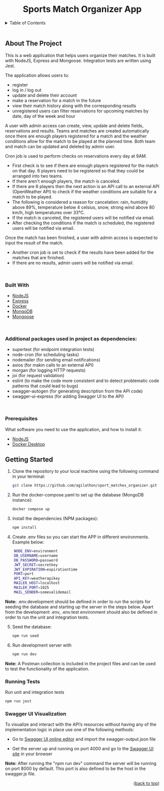 <a name="readme-top"></a>


<br />
<div align="center">

  <h1 align="center">Sports Match Organizer App</h1>
</div>



<!-- TABLE OF CONTENTS -->
<details>
  <summary>Table of Contents</summary>
  <ol>
    <li>
      <a href="#about-the-project">About The Project</a>
      <ul>
        <li><a href="#built-with">Built With</a></li>
      </ul>
    </li>
    <li>
      <a href="#getting-started">Getting Started</a>
      <ul>
      </ul>
    </li>
  </ol>
</details>
<br>



<!-- ABOUT THE PROJECT -->
## About The Project

This is a web application that helps users organize their matches. It is built with NodeJS, Express and Mongoose. Integration tests are written using Jest.

The application allows users to: 
- register 
- log in / log out
- update and delete their account
- make a reservation for a match in the future
- view their match history along with the corresponding results
- unregistered users can filter reservations for upcoming matches by date, day of the week and hour

A user with admin access can create, view, update and delete fields, reservations and results. Teams and matches are created automatically once there are enough players registered for a match and the weather conditions allow for the match to be played at the planned time. Both team and match can be updated and deleted by admin user.

Cron job is used to perform checks on reservations every day at 9AM. 
- First check is to see if there are enough players registered for the match on that day. 6 players need to be registered so that they could be arranged into two teams. 
- If there aren't enough players, the match is canceled. 
- If there are 6 players then the next action is an API call to an external API (OpenWeather API) to check if the weather conditions are suitable for a match to be played. 
- The following is considered a reason for cancelation: rain, humidity above 89%, temperature below 4 celsius, snow, strong wind above 80 km/h, high temperatures over 33°C.
- If the match is canceled, the registered users will be notified via email. 
- After checking the conditions if the match is scheduled, the registered users will be notified via email.

Once the match has been finished, a user with admin access is expected to input the result of the match. 
- Another cron job is set to check if the results have been added for the matches that are finished. 
- If there are no results, admin users will be notified via email.

<br>



### Built With


* [NodeJS](https://nodejs.org/)
* [Express](https://expressjs.com/)
* [Docker](https://www.docker.com/)
* [MongoDB](https://www.mongodb.com/)
* [Mongoose](https://www.mongoosejs.com/)

<br>

### Additional packages used in project as dependencies:
 - supertest (for endpoint integration tests) 
 - node-cron (for scheduling tasks) 
 - nodemailer (for sending email notifications)
 - axios (for makin calls to an external API)
 - morgan (for logging HTTP requests)
 - joi (for request validation)
 - eslint (to make the code more consistent and to detect problematic code patterns that could lead to bugs)
 - swagger-autogen (for generating description from the API code) 
 - swagger-ui-express (for adding Swagger UI to the API)

 <br>

### Prerequisites
What software you need to use the application, and how to install it:

- [NodeJS](https://nodejs.org/en/download/)
- [Docker Desktop](https://www.docker.com/products/docker-desktop/)

## Getting Started

1. Clone the repository to your local machine using the following command in your terminal:
   ```sh
   git clone https://github.com/agilathon/sport_matches_organizer.git
   ```


2. Run the docker-compose.yaml to set up the database (MongoDB instance):
   ```sh
   docker compose up
   ```


3. Install the dependencies (NPM packages):
   ```sh
   npm install
   ```


4. Create .env files so you can start the APP in different environments. Example below:

```sh
    NODE_ENV=environment
    DB_USERNAME=username
    DB_PASSWORD=password
    JWT_SECRET=secretkey
    JWT_EXPIRATION=expirationtime
    PORT=port
    API_KEY=weatherapikey
    MAILER_HOST=localhost
    MAILER_PORT=1025
    MAIL_SENDER=somevalidemail
```

**Note:**
.env.development should be defined in order to run the scripts for seeding the database and starting up the server in the steps below.
Apart from the development .env, .env.test environment should also be defined in order to run the unit and integration tests.



5. Seed the database:

   ```sh
   npm run seed
   ```


6. Run development server with
   ```sh
   npm run dev
   ```

**Note:**
A Postman collection is included in the project files and can be used to test the functionality of the application. 

### Running Tests

Run unit and integration tests

```sh
npm run jest
```

### Swagger UI Visualization

To visualize and interact with the API’s resources without having any of the implementation logic in place use one of the following methods:

- Go to [Swagger UI online editor](https://editor.swagger.io/) and import the swagger-output.json file

- Get the server up and running on port 4000 and go to the [Swagger UI site](http://localhost:8000/api-docs/#/) in your browser

**Note:**
After running the "npm run dev" command the server will be running on port 8000 by default. This port is also defined to be the host in the swagger.js file. 



<p align="right">(<a href="#readme-top">back to top</a>)</p>